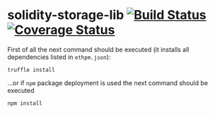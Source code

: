 # solidity-storage-lib [![Build Status](https://travis-ci.org/ChronoBank/solidity-storage-lib.svg?branch=master)](https://travis-ci.org/ChronoBank/solidity-storage-lib) [![Coverage Status](https://coveralls.io/repos/github/ChronoBank/solidity-storage-lib/badge.svg?branch=master)](https://coveralls.io/github/ChronoBank/solidity-storage-lib?branch=master)

First of all the next command should be executed (it installs all dependencies listed in `ethpm.json`):
```
truffle install
```

...or if `npm` package deployment is used the next command should be executed
```
npm install
```
